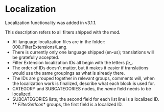 # Localization

Localization functionality was added in v3.1.1.

This description refers to all filters shipped with the mod.

* All language localization files are in the folder: 000_FilterExtensions/Lang.
* There is currently only one language shipped (en-us); translations will be gratefully accepted.
* Filter Extension localization IDs all begin with the letters *fe_*.
* The order of IDs doesn't matter, but it makes it easier if translations would use the same groupings as what is already there.
* The IDs are grouped together in relevant groups, comments will, when the localization work is finalized, describe what each block is used for.
* CATEGORY and SUBCATEGORIES nodes, the *name* field needs to be localized.
* SUBCATEGORIES lists, the second field for each list line is a localized ID.
** *FilterSetIcon** groups, the first field is a localized ID.
